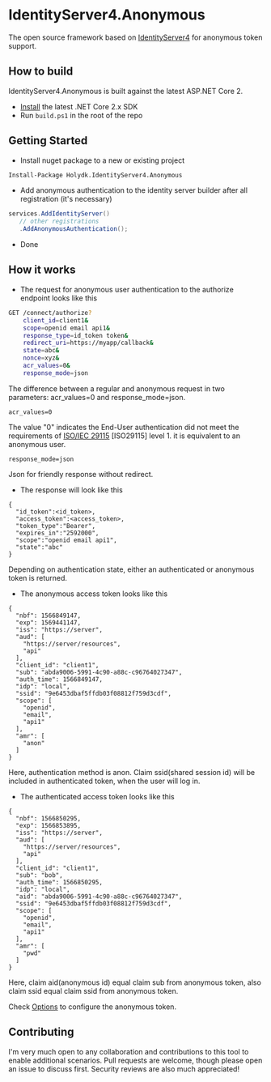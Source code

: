 # IdentityServer4.Anonymous
The open source framework based on [IdentityServer4](https://github.com/IdentityServer/IdentityServer4) for anonymous token support.

## How to build
IdentityServer4.Anonymous is built against the latest ASP.NET Core 2.

* [Install](https://www.microsoft.com/net/download/core#/current) the latest .NET Core 2.x SDK
* Run `build.ps1` in the root of the repo

## Getting Started
* Install nuget package to a new or existing project
```sh
Install-Package Holydk.IdentityServer4.Anonymous
```
* Add anonymous authentication to the identity server builder after all registration (it's necessary)
```csharp
services.AddIdentityServer()
   // other registrations
   .AddAnonymousAuthentication();
```
* Done

## How it works
* The request for anonymous user authentication to the authorize endpoint looks like this
```sh
GET /connect/authorize?
    client_id=client1&
    scope=openid email api1&
    response_type=id_token token&
    redirect_uri=https://myapp/callback&
    state=abc&
    nonce=xyz&
    acr_values=0&
    response_mode=json
```
The difference between a regular and anonymous request in two parameters: acr_values=0 and response_mode=json.
```
acr_values=0
```
The value "0" indicates the End-User authentication did not meet the requirements of [ISO/IEC 29115](https://openid.net/specs/openid-connect-core-1_0.html#ISO29115) [ISO29115] level 1. it is equivalent to an anonymous user.
```
response_mode=json
```
Json for friendly response without redirect.
* The response will look like this
```
{
  "id_token":<id_token>,
  "access_token":<access_token>,
  "token_type":"Bearer",
  "expires_in":"2592000",
  "scope":"openid email api1",
  "state":"abc"
}
```
Depending on authentication state, either an authenticated or anonymous token is returned.

* The anonymous access token looks like this
```
{
  "nbf": 1566849147,
  "exp": 1569441147,
  "iss": "https://server",
  "aud": [
    "https://server/resources",
    "api"
  ],
  "client_id": "client1",
  "sub": "abda9006-5991-4c90-a88c-c96764027347",
  "auth_time": 1566849147,
  "idp": "local",
  "ssid": "9e6453dbaf5ffdb03f08812f759d3cdf",
  "scope": [
    "openid",
    "email",
    "api1"
  ],
  "amr": [
    "anon"
  ]
}
```
Here, authentication method is anon. Claim ssid(shared session id) will be included in authenticated token, when the user will log in.

* The authenticated access token looks like this
```
{
  "nbf": 1566850295,
  "exp": 1566853895,
  "iss": "https://server",
  "aud": [
    "https://server/resources",
    "api"
  ],
  "client_id": "client1",
  "sub": "bob",
  "auth_time": 1566850295,
  "idp": "local",
  "aid": "abda9006-5991-4c90-a88c-c96764027347",
  "ssid": "9e6453dbaf5ffdb03f08812f759d3cdf",
  "scope": [
    "openid",
    "email",
    "api1"
  ],
  "amr": [
    "pwd"
  ]
}
```
Here, claim aid(anonymous id) equal claim sub from anonymous token, also claim ssid equal claim ssid from anonymous token.

Check [Options](https://github.com/holydk/IdentityServer4.Anonymous/blob/master/src/Configuration/DependencyInjection/Options/AnonymousIdentityServerOptions.cs) to configure the anonymous token.

## Contributing
I'm very much open to any collaboration and contributions to this tool to enable additional scenarios. Pull requests are welcome, though please open an issue to discuss first. Security reviews are also much appreciated!